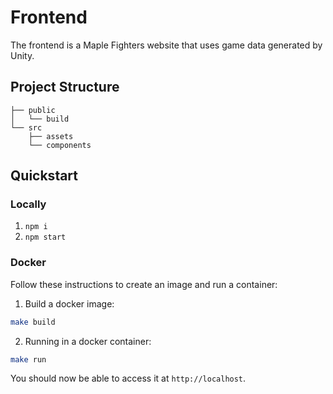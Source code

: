 # Frontend

The frontend is a Maple Fighters website that uses game data generated by Unity.

## Project Structure

```
├── public
│   └── build
└── src
    ├── assets
    └── components
```

## Quickstart

### Locally

1. `npm i`
2. `npm start`

### Docker

Follow these instructions to create an image and run a container:

1. Build a docker image:

```bash
make build
```

2. Running in a docker container:

```bash
make run
```

You should now be able to access it at `http://localhost`.
